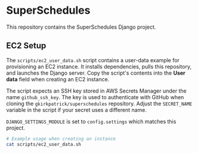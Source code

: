 # SuperSchedules

This repository contains the SuperSchedules Django project.

## EC2 Setup

The `scripts/ec2_user_data.sh` script contains a user-data example for provisioning
an EC2 instance. It installs dependencies, pulls this repository, and launches the
Django server. Copy the script's contents into the **User data** field when creating
an EC2 instance.

The script expects an SSH key stored in AWS Secrets Manager under the name
`github_ssh_key`. The key is used to authenticate with GitHub when cloning the
`gkirkpatrick/superschedules` repository. Adjust the `SECRET_NAME` variable in the
script if your secret uses a different name.

`DJANGO_SETTINGS_MODULE` is set to `config.settings` which matches this project.

```bash
# Example usage when creating an instance
cat scripts/ec2_user_data.sh
```
